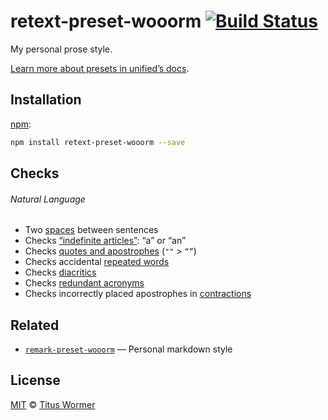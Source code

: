 # retext-preset-wooorm [![Build Status][travis-badge]][travis]

My personal prose style.

[Learn more about presets in unified’s docs][docs].

## Installation

[npm][]:

```sh
npm install retext-preset-wooorm --save
```

## Checks

###### Natural Language

*   Two [spaces][] between sentences
*   Checks [“indefinite articles”][articles]: “a” or “an”
*   Checks [quotes and apostrophes][quotes] (`""` > `“”`)
*   Checks accidental [repeated words][repeated]
*   Checks [diacritics][]
*   Checks [redundant acronyms][ras]
*   Checks incorrectly placed apostrophes in [contractions][]

## Related

*   [`remark-preset-wooorm`](https://github.com/wooorm/remark-preset-wooorm)
    — Personal markdown style

## License

[MIT][license] © [Titus Wormer][author]

<!-- Definitions -->

[travis-badge]: https://img.shields.io/travis/wooorm/remark-preset-wooorm.svg

[travis]: https://travis-ci.org/wooorm/remark-preset-wooorm

[npm]: https://docs.npmjs.com/cli/install

[license]: LICENSE

[author]: http://wooorm.com

[spaces]: https://github.com/retextjs/retext-sentence-spacing

[articles]: https://github.com/retextjs/retext-indefinite-article

[quotes]: https://github.com/retextjs/retext-quotes

[repeated]: https://github.com/retextjs/retext-repeated-words

[contractions]: https://github.com/retextjs/retext-contractions

[diacritics]: https://github.com/retextjs/retext-diacritics

[ras]: https://github.com/retextjs/retext-redundant-acronyms

[docs]: https://github.com/unifiedjs/unified#preset
